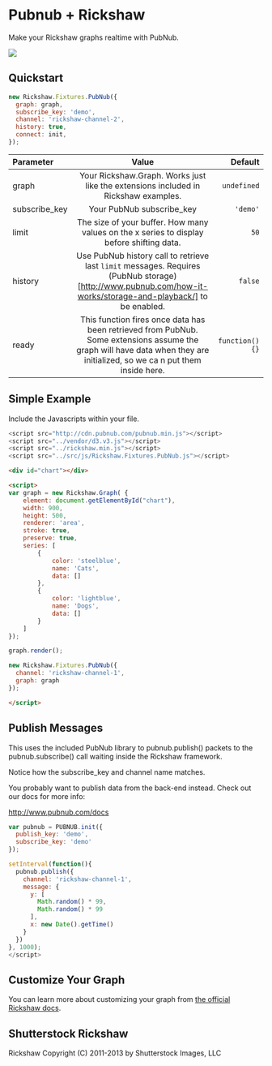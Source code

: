 Pubnub + Rickshaw
===============

Make your Rickshaw graphs realtime with PubNub.

![](http://i.imgur.com/yxT6JrU.gif)

## Quickstart

```js
new Rickshaw.Fixtures.PubNub({
  graph: graph,
  subscribe_key: 'demo',
  channel: 'rickshaw-channel-2',
  history: true,
  connect: init,
});
```

Parameter | Value | Default
| :------------ |:---------------:| -----:|
| graph | Your Rickshaw.Graph. Works just like the extensions included in Rickshaw examples. | ```undefined```
| subscribe_key | Your PubNub subscribe_key | ```'demo'```
| limit | The size of your buffer. How many values on the x series to display before shifting data. | ```50```
| history | Use PubNub history call to retrieve last ```limit``` messages. Requires (PubNub storage)[http://www.pubnub.com/how-it-works/storage-and-playback/] to be enabled. | ```false```
| ready | This function fires once data has been retrieved from PubNub. Some extensions assume the graph will have data when they are initialized, so we ca n put them inside here. | ```function(){}```

## Simple Example

Include the Javascripts within your file.

```js
<script src="http://cdn.pubnub.com/pubnub.min.js"></script>
<script src="../vendor/d3.v3.js"></script>
<script src="../rickshaw.min.js"></script>
<script src="../src/js/Rickshaw.Fixtures.PubNub.js"></script>
```

```html
<div id="chart"></div>

<script>
var graph = new Rickshaw.Graph( {
    element: document.getElementById("chart"),
    width: 900,
    height: 500,
    renderer: 'area',
    stroke: true,
    preserve: true,
    series: [
        {
            color: 'steelblue',
            name: 'Cats',
            data: []
        },
        {
            color: 'lightblue',
            name: 'Dogs',
            data: []
        }
    ]
});

graph.render();

new Rickshaw.Fixtures.PubNub({
  channel: 'rickshaw-channel-1',
  graph: graph
});

</script>
```

## Publish Messages

This uses the included PubNub library to pubnub.publish() 
packets to the pubnub.subscribe() call waiting inside the 
Rickshaw framework. 

Notice how the subscribe_key and channel name matches.

You probably want to publish data from the back-end instead. 
Check out our docs for more info:

http://www.pubnub.com/docs

```js
var pubnub = PUBNUB.init({
  publish_key: 'demo',
  subscribe_key: 'demo'
});

setInterval(function(){
  pubnub.publish({
    channel: 'rickshaw-channel-1',
    message: {
      y: [
        Math.random() * 99, 
        Math.random() * 99
      ],
      x: new Date().getTime()
    }
  })
}, 1000);
</script>
``` 

## Customize Your Graph

You can learn more about customizing your graph from [the official Rickshaw docs](https://github.com/shutterstock/rickshaw/blob/master/README.md).

## Shutterstock Rickshaw

Rickshaw Copyright (C) 2011-2013 by Shutterstock Images, LLC